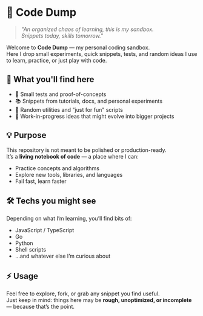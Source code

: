# 🧠 Code Dump

> *"An organized chaos of learning, this is my sandbox.  
> Snippets today, skills tomorrow."*

Welcome to **Code Dump** — my personal coding sandbox.  
Here I drop small experiments, quick snippets, tests, and random ideas I use to learn, practice, or just play with code.

## 📂 What you'll find here
- 🔎 Small tests and proof-of-concepts  
- 📚 Snippets from tutorials, docs, and personal experiments  
- 🧩 Random utilities and "just for fun" scripts  
- 🚀 Work-in-progress ideas that might evolve into bigger projects  

## 💡 Purpose
This repository is not meant to be polished or production-ready.  
It’s a **living notebook of code** — a place where I can:
- Practice concepts and algorithms  
- Explore new tools, libraries, and languages  
- Fail fast, learn faster  

## 🛠️ Techs you might see
Depending on what I’m learning, you’ll find bits of:
- JavaScript / TypeScript  
- Go  
- Python  
- Shell scripts  
- …and whatever else I’m curious about  

## ⚡ Usage
Feel free to explore, fork, or grab any snippet you find useful.  
Just keep in mind: things here may be **rough, unoptimized, or incomplete** — because that’s the point.  
